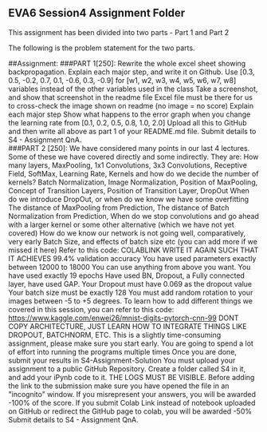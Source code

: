 ## EVA6 Session4 Assignment Folder

This assignment has been divided into two parts - 
Part 1 and Part 2

The following is the problem statement for the two parts.

##Assignment:
###PART 1[250]: Rewrite the whole excel sheet showing backpropagation. Explain each major step, and write it on Github. 
Use [0.3, 0.5, -0.2, 0.7, 0.1, -0.6, 0.3, -0.9] for [w1, w2, w3, w4, w5, w6, w7, w8] variables instead of the other variables used in the class 
Take a screenshot, and show that screenshot in the readme file
Excel file must be there for us to cross-check the image shown on readme (no image = no score)
Explain each major step
Show what happens to the error graph when you change the learning rate from [0.1, 0.2, 0.5, 0.8, 1.0, 2.0] 
Upload all this to GitHub and then write all above as part 1 of your README.md file. 
Submit details to S4 - Assignment QnA.<br>
###PART 2 [250]: We have considered many points in our last 4 lectures. Some of these we have covered directly and some indirectly. They are:
How many layers,
MaxPooling,
1x1 Convolutions,
3x3 Convolutions,
Receptive Field,
SoftMax,
Learning Rate,
Kernels and how do we decide the number of kernels?
Batch Normalization,
Image Normalization,
Position of MaxPooling,
Concept of Transition Layers,
Position of Transition Layer,
DropOut
When do we introduce DropOut, or when do we know we have some overfitting
The distance of MaxPooling from Prediction,
The distance of Batch Normalization from Prediction,
When do we stop convolutions and go ahead with a larger kernel or some other alternative (which we have not yet covered)
How do we know our network is not going well, comparatively, very early
Batch Size, and effects of batch size
etc (you can add more if we missed it here)
Refer to this code: COLABLINK
WRITE IT AGAIN SUCH THAT IT ACHIEVES
99.4% validation accuracy
You have used parameters exactly between 12000 to 18000
You can use anything from above you want. 
You have used exactly 19 epochs
Have used BN, Dropout, a Fully connected layer, have used GAP. 
Your Dropout must have 0.069 as the dropout value
Your batch size must be exactly 128
You must add random rotation to your images between -5 to +5 degrees.
To learn how to add different things we covered in this session, you can refer to this code: https://www.kaggle.com/enwei26/mnist-digits-pytorch-cnn-99 DONT COPY ARCHITECTURE, JUST LEARN HOW TO INTEGRATE THINGS LIKE DROPOUT, BATCHNORM, ETC.
This is a slightly time-consuming assignment, please make sure you start early. You are going to spend a lot of effort into running the programs multiple times
Once you are done, submit your results in S4-Assignment-Solution
You must upload your assignment to a public GitHub Repository. Create a folder called S4 in it, and add your iPynb code to it. THE LOGS MUST BE VISIBLE. Before adding the link to the submission make sure you have opened the file in an "incognito" window. 
If you misrepresent your answers, you will be awarded -100% of the score.
If you submit Colab Link instead of notebook uploaded on GitHub or redirect the GitHub page to colab, you will be awarded -50%
Submit details to S4 - Assignment QnA. 

